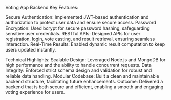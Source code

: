 Voting App Backend
Key Features:

Secure Authentication: Implemented JWT-based authentication and authorization to protect user data and ensure secure access.
Password Encryption: Used bcrypt for secure password hashing, safeguarding sensitive user credentials.
RESTful APIs: Designed APIs for user registration, login, vote casting, and result retrieval, ensuring seamless interaction.
Real-Time Results: Enabled dynamic result computation to keep users updated instantly.

Technical Highlights:
Scalable Design: Leveraged Node.js and MongoDB for high performance and the ability to handle concurrent requests.
Data Integrity: Enforced strict schema design and validation for robust and reliable data handling.
Modular Codebase: Built a clean and maintainable backend structure, facilitating future enhancements.
Outcome:
Delivered a backend that is both secure and efficient, enabling a smooth and engaging voting experience for users.
